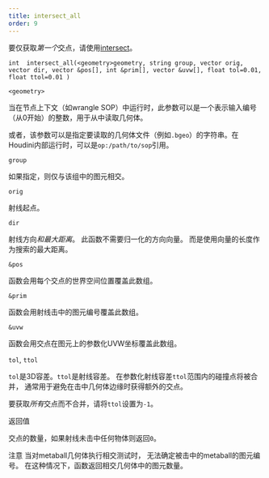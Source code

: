 ```yaml
---
title: intersect_all
order: 9
---
```


要仅获取*第一个*交点，请使用[intersect](intersect.html "此函数计算射线与几何体的第一个交点")。

`int  intersect_all(<geometry>geometry, string group, vector orig, vector dir, vector &pos[], int &prim[], vector &uvw[], float tol=0.01, float ttol=0.01 )`

`<geometry>`

当在节点上下文（如wrangle SOP）中运行时，此参数可以是一个表示输入编号（从0开始）的整数，用于从中读取几何体。

或者，该参数可以是指定要读取的几何体文件（例如`.bgeo`）的字符串。在Houdini内部运行时，可以是`op:/path/to/sop`引用。

`group`

如果指定，则仅与该组中的图元相交。

`orig`

射线起点。

`dir`

射线方向*和最大距离*。
此函数不需要归一化的方向向量。
而是使用向量的长度作为搜索的最大距离。

`&pos`

函数会用每个交点的世界空间位置覆盖此数组。

`&prim`

函数会用射线击中的图元编号覆盖此数组。

`&uvw`

函数会用交点在图元上的参数化UVW坐标覆盖此数组。

`tol`, `ttol`

`tol`是3D容差。`ttol`是射线容差。
在参数化射线容差`ttol`范围内的碰撞点将被合并，
通常用于避免在击中几何体边缘时获得额外的交点。

要获取*所有*交点而不合并，请将`ttol`设置为`-1`。

返回值

交点的数量，如果射线未击中任何物体则返回`0`。

注意
当对metaball几何体执行相交测试时，
无法确定被击中的metaball的图元编号。
在这种情况下，函数返回相交几何体中的图元数量。
